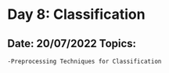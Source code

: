 Day 8: Classification
================================================
Date: 20/07/2022
Topics:
------------------
	-Preprocessing Techniques for Classification
